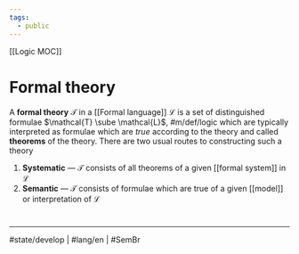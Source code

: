 ```yaml
---
tags:
  - public
---
```

[[Logic MOC]]
# Formal theory

A **formal theory** $\mathcal{T}$ in a [[Formal language]] $\mathcal{L}$ is a set of distinguished formulae $\mathcal{T} \sube \mathcal{L}$, #m/def/logic 
which are typically interpreted as formulae which are _true_ according to the theory and called **theorems** of the theory.
There are two usual routes to constructing such a theory

1. **Systematic** — $\mathcal{T}$ consists of all theorems of a given [[formal system]] in $\mathcal{L}$
2. **Semantic** — $\mathcal{T}$ consists of formulae which are true of a given [[model]] or interpretation of $\mathcal{L}$


#
---
#state/develop | #lang/en | #SemBr
